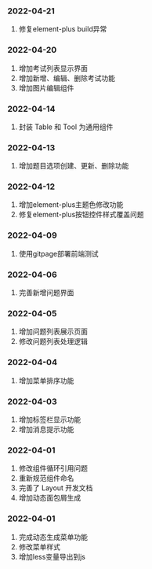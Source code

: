 ### 2022-04-21
1. 修复element-plus build异常

### 2022-04-20
1. 增加考试列表显示界面
2. 增加新增、编辑、删除考试功能
3. 增加图片编辑组件

### 2022-04-14
1. 封装 Table 和 Tool 为通用组件

### 2022-04-13
1. 增加题目选项创建、更新、删除功能

### 2022-04-12
1. 增加element-plus主题色修改功能
2. 修复element-plus按钮控件样式覆盖问题

### 2022-04-09
1. 使用gitpage部署前端测试

### 2022-04-06
1. 完善新增问题界面

### 2022-04-05
1. 增加问题列表展示页面
2. 修改问题列表处理逻辑

### 2022-04-04
1. 增加菜单排序功能

### 2022-04-03
1. 增加标签栏显示功能
2. 增加消息提示功能

### 2022-04-01
1. 修改组件循环引用问题
2. 重新规范组件命名
3. 完善了 Layout 开发文档
4. 增加动态面包屑生成

### 2022-04-01
1. 完成动态生成菜单功能
2. 修改菜单样式
3. 增加less变量导出到js
